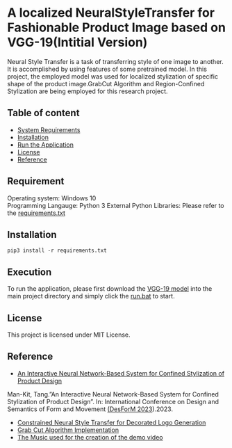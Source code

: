 A localized NeuralStyleTransfer for Fashionable Product Image based on VGG-19(Intitial Version)
======================

Neural Style Transfer is a task of transferring style
of one image to another. It is accomplished by using features of some pretrained model.
In this project, the employed model was used for localized stylization of specific shape
of the product image.GrabCut Algorithm and Region-Confined Stylization are being employed
for this research project.

## Table of content

- [System Requirements](#Requirement)
- [Installation](#Installation)
- [Run the Application](#Execution)
- [License](#license)
- [Reference](#Reference)

## Requirement
Operating system: Windows 10 <br />
Programming Langauge: Python 3
External Python Libraries: Please refer to the [requirements.txt](https://github.com/jackyt1010/An-Interactive-Neural-Network-Based-System-for-Confined-Stylization-of-Product-Design/blob/main/requirements.txt)

## Installation

```pip3 install -r requirements.txt```

## Execution
To run the application, please first download the [VGG-19 model](https://mega.nz/file/QDElFIZY#Gk99DLTosoDI-gvB8Fg6YvaBNDhVMyLptVJfeV_tDrY) into the main project directory and simply click the [run.bat](https://github.com/jackyt1010/An-Interactive-Neural-Network-Based-System-for-Contained-Stylization-of-Product-Design/blob/main/run.bat) to start.


## License

This project is licensed under MIT License.

## Reference
* [An Interactive Neural Network-Based System for Confined Stylization of Product Design](https://github.com/jackyt1010/An-Interactive-Neural-Network-Based-System-for-Contained-Stylization-of-Product-Design/edit/main/README.md)

 Man-Kit, Tang.”An Interactive Neural Network-Based System for Confined Stylization of Product Design”. In: International Conference on Design and Semantics of Form and Movement [(DesForM 2023](https://www.desform2023.org/)).2023.
* [Constrained Neural Style Transfer for Decorated Logo Generation](https://github.com/gttugsuu/Constrained-Neural-Style-Transfer-for-Decorated-Logo-Generation)
* [Grab Cut Algorithm Implementation](https://github.com/louisfb01/iterative-grabcut)
* [The Music used for the creation of the demo video](https://imperss.bandcamp.com/track/reflection)
